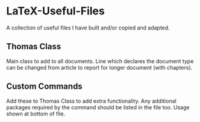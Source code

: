 # LaTeX-Useful-Files
A collection of useful files I have built and/or copied and adapted.

## Thomas Class
Main class to add to all documents. Line which declares the document type can be changed from article to report for longer document (with chapters).

## Custom Commands
Add these to Thomas Class to add extra functionality. Any additional packages required by the command should be listed in the file too.
Usage shown at bottom of file.
